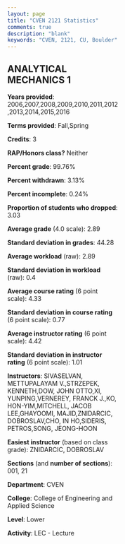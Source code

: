```yaml
---
layout: page
title: "CVEN 2121 Statistics"
comments: true
description: "blank"
keywords: "CVEN, 2121, CU, Boulder"
--- 
```

<head>
<script src="https://ajax.googleapis.com/ajax/libs/jquery/2.1.3/jquery.min.js"></script>
<script src="https://dl.dropboxusercontent.com/s/pc42nxpaw1ea4o9/highcharts.js?dl=0"></script>
<!-- <script src="../assets/js/highcharts.js"></script> -->
<style type="text/css">@font-face {
	font-family: "Bebas Neue";
	src: url(https://www.filehosting.org/file/details/544349/BebasNeue%20Regular.otf) format("opentype");
	}
	h1.Bebas { 
		font-family: "Bebas Neue", Verdana, Tahoma;
	}
</style>
</head>
<body>
	<div id="container" style="float: right; width: 45%; height: 88%; margin-left: 2.5%; margin-right: 2.5%;"></div>
	<script language="JavaScript">
		$(document).ready(function() {
		var chart = {type: 'column'};
		var title = {text: 'Grade Distribution'};
		var xAxis = {categories: ['A','B','C','D','F'],crosshair: true};
		var yAxis = {min: 0,title: {text: 'Percentage'}};
		var tooltip = {headerFormat: '<center><b><span style="font-size:20px">{point.key}</span></b></center>',
		               pointFormat: '<td style="padding:0"><b>{point.y:.1f}%</b></td>',
		               footerFormat: '</table>',shared: true,useHTML: true};
		var plotOptions = {column: {pointPadding: 0.0,borderWidth: 0}};  
		var credits = {enabled: false};var series= [{name: 'Percent',data: [34.43,34.43,21.77,4.11,5.26,]}];
		var json = {};
		json.chart = chart;
		json.title = title;
		json.tooltip = tooltip;
		json.xAxis = xAxis;
		json.yAxis = yAxis;  
		json.series = series;
		json.plotOptions = plotOptions;  
		json.credits = credits;
		$('#container').highcharts(json);
	});
	</script>
</body>
			   
## ANALYTICAL MECHANICS 1

**Years provided**: 2006,2007,2008,2009,2010,2011,2012,2013,2014,2015,2016

**Terms provided**: Fall,Spring

**Credits**: 3

**RAP/Honors class?** Neither

**Percent grade**: 99.76%

**Percent withdrawn**: 3.13%

**Percent incomplete**: 0.24%

**Proportion of students who dropped**: 3.03

**Average grade** (4.0 scale): 2.89

**Standard deviation in grades**: 44.28

**Average workload** (raw): 2.89

**Standard deviation in workload** (raw): 0.4

**Average course rating** (6 point scale): 4.33

**Standard deviation in course rating** (6 point scale): 0.77

**Average instructor rating** (6 point scale): 4.42

**Standard deviation in instructor rating** (6 point scale): 1.01

**Instructors**: SIVASELVAN, METTUPALAYAM V.,STRZEPEK, KENNETH,DOW, JOHN OTTO,XI, YUNPING,VERNEREY, FRANCK J.,KO, HON-YIM,MITCHELL, JACOB LEE,GHAYOOMI, MAJID,ZNIDARCIC, DOBROSLAV,CHO, IN HO,SIDERIS, PETROS,SONG, JEONG-HOON

**Easiest instructor** (based on class grade): ZNIDARCIC, DOBROSLAV

**Sections** (and **number of sections**): 001, 21

**Department**: CVEN

**College**: College of Engineering and Applied Science

**Level**: Lower

**Activity**: LEC - Lecture